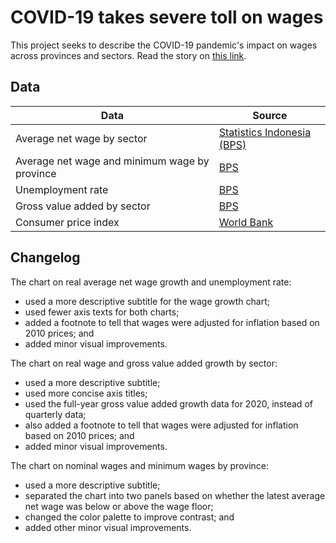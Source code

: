 # COVID-19 takes severe toll on wages

This project seeks to describe the COVID-19 pandemic's impact on wages across provinces and sectors. Read the story on [this link](https://www.thejakartapost.com/news/2021/06/14/covid-19-takes-severe-toll-on-wages.html).


## Data

Data | Source |  
---- | ------ |  
Average net wage by sector | [Statistics Indonesia (BPS)](https://bps.go.id/indicator/19/1521/1/rata-rata-upah-gaji.html) |  
Average net wage and minimum wage by province | [BPS](https://www.bps.go.id/pressrelease/2021/05/05/1815/februari-2021--tingkat-pengangguran-terbuka--tpt--sebesar-6-26-persen.html) |  
Unemployment rate | [BPS](https://bps.go.id/indicator/6/529/1/penduduk-berumur-15-tahun-ke-atas-menurut-jenis-kegiatan.html) |  
Gross value added by sector | [BPS](https://bps.go.id/indicator/11/104/1/-seri-2010-laju-pertumbuhan-pdb-seri-2010.html) |  
Consumer price index | [World Bank](https://data.worldbank.org/indicator/FP.CPI.TOTL?locations=ID) |  


## Changelog

The chart on real average net wage growth and unemployment rate:  
- used a more descriptive subtitle for the wage growth chart;  
- used fewer axis texts for both charts;  
- added a footnote to tell that wages were adjusted for inflation based on 2010 prices; and  
- added minor visual improvements.

The chart on real wage and gross value added growth by sector:  
- used a more descriptive subtitle;  
- used more concise axis titles;  
- used the full-year gross value added growth data for 2020, instead of quarterly data;  
- also added a footnote to tell that wages were adjusted for inflation based on 2010 prices; and  
- added minor visual improvements.

The chart on nominal wages and minimum wages by province:  
- used a more descriptive subtitle;  
- separated the chart into two panels based on whether the latest average net wage was below or above the wage floor;  
- changed the color palette to improve contrast; and  
- added other minor visual improvements.
